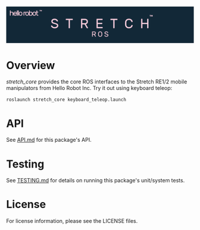 ![](../images/banner.png)

# Overview

*stretch_core* provides the core ROS interfaces to the Stretch RE1/2 mobile manipulators from Hello Robot Inc. Try it out using keyboard teleop:

```
roslaunch stretch_core keyboard_teleop.launch
```

# API

See [API.md](./API.md) for this package's API.

# Testing

See [TESTING.md](./TESTING.md) for details on running this package's unit/system tests.


# License

For license information, please see the LICENSE files.
